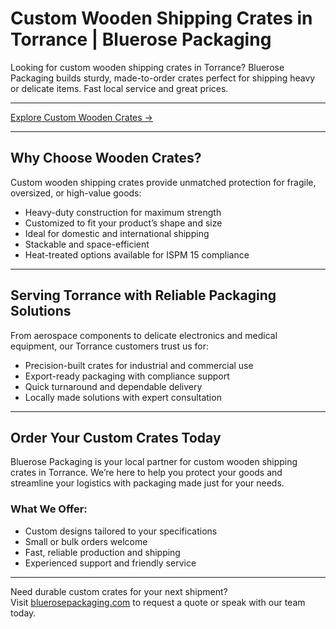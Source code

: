 # Custom Wooden Shipping Crates in Torrance | Bluerose Packaging

Looking for custom wooden shipping crates in Torrance? Bluerose Packaging builds sturdy, made-to-order crates perfect for shipping heavy or delicate items. Fast local service and great prices.

---

[Explore Custom Wooden Crates →](https://www.bluerosepackaging.com/product-category/custom-products/custom-wooden-shipping-crates/)

---

## Why Choose Wooden Crates?

Custom wooden shipping crates provide unmatched protection for fragile, oversized, or high-value goods:

- Heavy-duty construction for maximum strength  
- Customized to fit your product’s shape and size  
- Ideal for domestic and international shipping  
- Stackable and space-efficient  
- Heat-treated options available for ISPM 15 compliance  

---

## Serving Torrance with Reliable Packaging Solutions

From aerospace components to delicate electronics and medical equipment, our Torrance customers trust us for:

- Precision-built crates for industrial and commercial use  
- Export-ready packaging with compliance support  
- Quick turnaround and dependable delivery  
- Locally made solutions with expert consultation  

---

## Order Your Custom Crates Today

Bluerose Packaging is your local partner for custom wooden shipping crates in Torrance. We’re here to help you protect your goods and streamline your logistics with packaging made just for your needs.

### What We Offer:

- Custom designs tailored to your specifications  
- Small or bulk orders welcome  
- Fast, reliable production and shipping  
- Experienced support and friendly service  

---

Need durable custom crates for your next shipment?  
Visit [bluerosepackaging.com](https://www.bluerosepackaging.com) to request a quote or speak with our team today.


